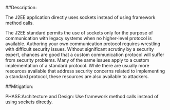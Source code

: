 ##Description:

The J2EE application directly uses sockets instead of using framework method calls.

The J2EE standard permits the use of sockets only for the purpose of communication with legacy systems when no higher-level protocol is available. Authoring your own communication protocol requires wrestling with difficult security issues. Without significant scrutiny by a security expert, chances are good that a custom communication protocol will suffer from security problems. Many of the same issues apply to a custom implementation of a standard protocol. While there are usually more resources available that address security concerns related to implementing a standard protocol, these resources are also available to attackers.

##Mitigation:


PHASE:Architecture and Design:
Use framework method calls instead of using sockets directly.

